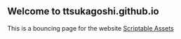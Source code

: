 ## Welcome to ttsukagoshi.github.io

This is a bouncing page for the website [Scriptable Assets](https://ttsukagoshi.github.io/scriptable-assets/)